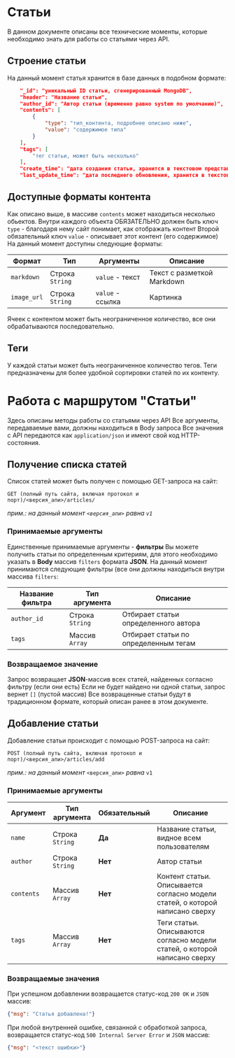 # Статьи

В данном документе описаны все технические моменты, которые необходимо знать для работы со статьями через API.

## Строение статьи

На данный момент статья хранится в базе данных в подобном формате:

```json 
	"_id": "уникальный ID статьи, сгенерированный MongoDB",
	"header": "Название статьи",
	"author_id": "Автор статьи (временно равно system по умолчанию)",
	"contents": [
	    {
	        "type": "тип_контента, подробнее описано ниже",
	        "value": "содержимое типа"
	    }
	],
	"tags": [
	    "тег статьи, может быть несколько"
	],
	"create_time": "дата создания статьи, хранится в текстовом представлении Date()",
	"last_update_time": "дата последнего обновления, хранится в текстовом представлении Date()"
```

## Доступные форматы контента

Как описано выше, в массиве `contents` может находиться несколько обьектов.
Внутри каждого объекта ОБЯЗАТЕЛЬНО должен быть ключ `type` - благодаря нему сайт понимает, как отображать контент
Второй обязательный ключ `value` - описывает этот контент (его содержимое)
На данный момент доступны следующие форматы: 

|Формат     |Тип            |Аргументы          |Описание                             |
|-----------|---------------|-------------------|-------------------------------------|
|`markdown` |Строка `String`|`value` - текст    |Текст с разметкой Markdown           |
|`image_url`|Строка `String`|`value` - ссылка   |Картинка                             |

Ячеек с контентом может быть неограниченное количество, все они обрабатываются последовательно.

## Теги 

У каждой статьи может быть неограниченное количество тегов.
Теги предназначены для более удобной сортировки статей по их контенту.

# Работа с маршрутом "Статьи"

Здесь описаны методы работы со статьями через API
Все аргументы, передаваемые вами, должны находиться в Body запроса 
Все значения с API передаются как `application/json` и имеют свой код HTTP-состояния.

## Получение списка статей

Список статей может быть получен с помощью GET-запроса на сайт: 

```
GET (полный путь сайта, включая протокол и порт)/<версия_апи>/articles/
```

_прим.: на данный момент `<версия_апи>` равна `v1`_

### Принимаемые аргументы

Единственные принимаемые аргументы - **фильтры**
Вы можете получить статьи по определенным критериям, для этого необходимо указать в **Body** массив `filters` формата **JSON**.
На данный момент принимаются следующие фильтры (все они должны находиться внутри массива `filters`: 

|Название фильтра|Тип аргумента  |Описание                             |
|----------------|---------------|-------------------------------------|
|`author_id`     |Строка `String`|Отбирает статьи определенного автора |
|`tags`          |Массив `Array` |Отбирает статьи по определенным тегам|


### Возвращаемое значение

Запрос возвращает **JSON**-массив всех статей, найденных согласно фильтру (если они есть)
Если не будет найдено ни одной статьи, запрос вернет `[]` (пустой массив)
Все возвращенные статьи будут в традиционном формате, который описан ранее в этом документе.

## Добавление статьи

Добавление статьи происходит с помощью POST-запроса на сайт: 
```
POST (полный путь сайта, включая протокол и порт)/<версия_апи>/articles/add
```

_прим.: на данный момент_ `<версия_апи>` _равна_ `v1`

### Принимаемые аргументы

|Аргумент  |Тип аргумента  |Обязательный|Описание                                  |
|----------|---------------|------------|------------------------------------------|
|`name`    |Строка `String`|**Да**      |Название статьи, видное всем пользователям|
|`author`  |Строка `String`|**Нет**     |Автор статьи                              |
|`contents`|Массив `Array` |**Нет**     |Контент статьи. Описывается согласно модели статей, о которой написано сверху|
|`tags`    |Массив `Array` |**Нет**     |Теги статьи. Описываются согласно модели статей, о которой написано сверху|

### Возвращаемые значения

При успешном добавлении возвращается статус-код `200 OK` и `JSON` массив:

```json
{"msg": "Статья добавлена!"}
```

При любой внутренней ошибке, связанной с обработкой запроса, возвращается статус-код `500 Internal Server Error` и `JSON` массив:

```json
{"msg": "<текст ошибки>"}
```
